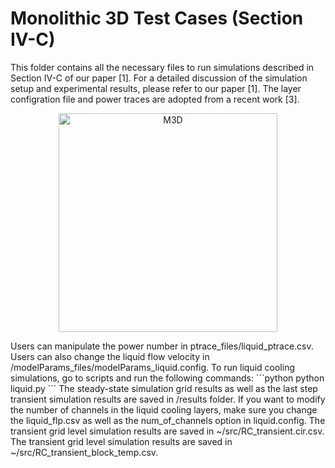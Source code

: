 # Monolithic 3D Test Cases (Section IV-C)
This folder contains all the necessary files to run simulations described in Section IV-C of our paper [1].
For a detailed discussion of the simulation setup and experimental results, please refer to our paper [1].
The layer configration file and power traces are adopted from a recent work [3].
<p align="center">
<img src= "https://github.com/yuan1z/PACT/image/M3D.png" width="350" alt="M3D"/>
</p>
Users can manipulate the power number in ptrace_files/liquid_ptrace.csv. 
Users can also change the liquid flow velocity in /modelParams_files/modelParams_liquid.config.
To run liquid cooling simulations, go to scripts and run the following commands:
```python
python liquid.py
```
The steady-state simulation grid results as well as the last step transient simulation results are saved in /results folder.
If you want to modify the number of channels in the liquid cooling layers, make sure you change the liquid_flp.csv as well as the num_of_channels option in liquid.config.
The transient grid level simulation results are saved in ~/src/RC_transient.cir.csv. 
The transient grid level simulation results are saved in ~/src/RC_transient_block_temp.csv. 
